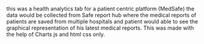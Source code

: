this was a health analytics tab for a patient centric platform (MedSafe) the data would be collected from Safe report hub where the medical reports of patients are saved from multiple hospitals and patient would 
able to see the graphical representation of his latest medical reports. This was made with the help of Charts js and html css only. 
